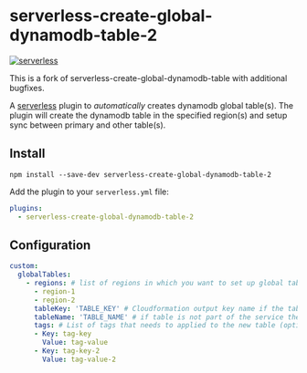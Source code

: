 # serverless-create-global-dynamodb-table-2
[![serverless](http://public.serverless.com/badges/v3.svg)](http://www.serverless.com)

This is a fork of serverless-create-global-dynamodb-table with additional bugfixes.

A [serverless](http://www.serverless.com) plugin to _automatically_ creates dynamodb global table(s).
The plugin will create the dynamodb table in the specified region(s) and setup sync between  primary and other table(s).

## Install

`npm install --save-dev serverless-create-global-dynamodb-table-2`

Add the plugin to your `serverless.yml` file:

```yaml
plugins:
  - serverless-create-global-dynamodb-table-2
```

## Configuration

```yaml
custom:
  globalTables:
    - regions: # list of regions in which you want to set up global tables
      - region-1
      - region-2
      tableKey: 'TABLE_KEY' # Cloudformation output key name if the table is created as part of same serverless service
      tableName: 'TABLE_NAME' # if table is not part of the service then specify the table name. If tableKey param exists then tableName is ignored.
      tags: # List of tags that needs to applied to the new table (optional)
      - Key: tag-key
        Value: tag-value
      - Key: tag-key-2
        Value: tag-value-2
```